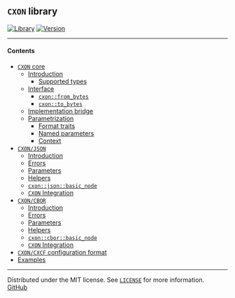 ## `CXON` library

[![Library][img-lib]](https://github.com/oknenavin/cxon)
[![Version][img-ver]](https://github.com/oknenavin/cxon/releases)  


--------------------------------------------------------------------------------

#### Contents
  - [`CXON` core](../src/cxon/README.md)
    - [Introduction](../src/cxon/README.md#introduction)
      - [Supported types](../src/cxon/README.md#supported-types)
    - [Interface](../src/cxon/README.md#interface)
      - [`cxon::from_bytes`](../src/cxon/README.md#read-interface)
      - [`cxon::to_bytes`](../src/cxon/README.md#write-interface)
    - [Implementation bridge](../src/cxon/README.md#implementation-bridge)
    - [Parametrization](../src/cxon/README.md#parametrization)
      - [Format traits](../src/cxon/README.md#format-traits)
      - [Named parameters](../src/cxon/README.md#named-parameters)
      - [Context](../src/cxon/README.md#context)
  - [`CXON/JSON`](../src/cxon/lang/json/README.md)
    - [Introduction](../src/cxon/lang/json/README.md#introduction)
    - [Errors](../src/cxon/lang/json/README.md#errors)
    - [Parameters](../src/cxon/lang/json/README.md#parameters)
    - [Helpers](../src/cxon/lang/json/README.md#helpers)
    - [`cxon::json::basic_node`](../src/cxon/lang/json/node/README.md#basic_node)
    - [`CXON` Integration](../src/cxon/lang/json/node/README.md#cxon-integration)
  - [`CXON/CBOR`](../src/cxon/lang/cbor/README.md)
    - [Introduction](../src/cxon/lang/cbor/README.md#introduction)
    - [Errors](../src/cxon/lang/cbor/README.md#errors)
    - [Parameters](../src/cxon/lang/cbor/README.md#parameters)
    - [Helpers](../src/cxon/lang/cbor/README.md#helpers)
    - [`cxon::cbor::basic_node`](../src/cxon/lang/cbor/node/README.md#basic_node)
    - [`CXON` Integration](../src/cxon/lang/cbor/node/README.md#cxon-integration)
  - [`CXON/CXCF` configuration format](../src/cxon/lang/cxcf/README.md)
  - [Examples](../examples/README.md)


--------------------------------------------------------------------------------

Distributed under the MIT license. See [`LICENSE`](../LICENSE) for more information.  
[GitHub](https://github.com/oknenavin/cxon)  


<!-- links -->
[img-lib]: https://img.shields.io/badge/lib-CXON-608060.svg?style=plastic
[img-ver]: https://img.shields.io/github/release/oknenavin/cxon.svg?style=plastic&color=608060
